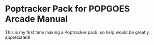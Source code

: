 # Poptracker Pack for POPGOES Arcade Manual
This is my first time making a Poptracker pack, so help would be greatly appreciated!
